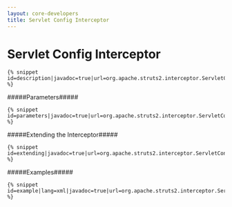 ```yaml
---
layout: core-developers
title: Servlet Config Interceptor
---
```


# Servlet Config Interceptor



~~~~~~~
{% snippet id=description|javadoc=true|url=org.apache.struts2.interceptor.ServletConfigInterceptor %}
~~~~~~~

#####Parameters#####



~~~~~~~
{% snippet id=parameters|javadoc=true|url=org.apache.struts2.interceptor.ServletConfigInterceptor %}
~~~~~~~

#####Extending the Interceptor#####



~~~~~~~
{% snippet id=extending|javadoc=true|url=org.apache.struts2.interceptor.ServletConfigInterceptor %}
~~~~~~~

#####Examples#####



~~~~~~~
{% snippet id=example|lang=xml|javadoc=true|url=org.apache.struts2.interceptor.ServletConfigInterceptor %}
~~~~~~~
